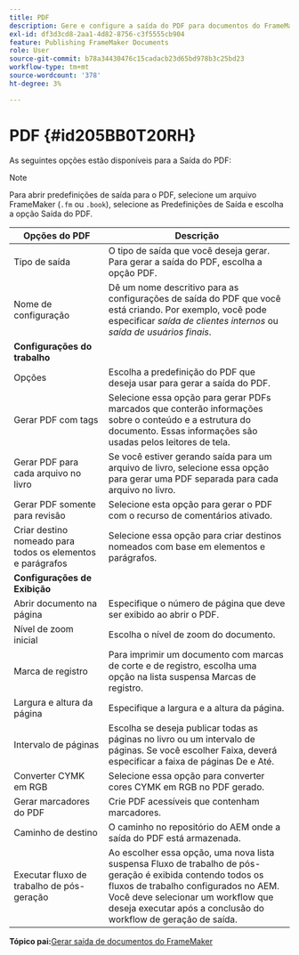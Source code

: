 ```yaml
---
title: PDF
description: Gere e configure a saída do PDF para documentos do FrameMaker no AEM Guides.
exl-id: df3d3cd8-2aa1-4d82-8756-c3f5555cb904
feature: Publishing FrameMaker Documents
role: User
source-git-commit: b78a34430476c15cadacb23d65bd978b3c25bd23
workflow-type: tm+mt
source-wordcount: '378'
ht-degree: 3%

---
```


# PDF {#id205BB0T20RH}

As seguintes opções estão disponíveis para a Saída do PDF:

>[!NOTE]
>
> Para abrir predefinições de saída para o PDF, selecione um arquivo FrameMaker \(`.fm` ou `.book`\), selecione as Predefinições de Saída e escolha a opção Saída do PDF.

| Opções do PDF | Descrição |
|-----------|-----------|
| Tipo de saída | O tipo de saída que você deseja gerar. Para gerar a saída do PDF, escolha a opção PDF. |
| Nome de configuração | Dê um nome descritivo para as configurações de saída do PDF que você está criando. Por exemplo, você pode especificar *saída de clientes internos* ou *saída de usuários finais*. |
| **Configurações do trabalho** |
| Opções | Escolha a predefinição do PDF que deseja usar para gerar a saída do PDF. |
| Gerar PDF com tags | Selecione essa opção para gerar PDFs marcados que conterão informações sobre o conteúdo e a estrutura do documento. Essas informações são usadas pelos leitores de tela. |
| Gerar PDF para cada arquivo no livro | Se você estiver gerando saída para um arquivo de livro, selecione essa opção para gerar uma PDF separada para cada arquivo no livro. |
| Gerar PDF somente para revisão | Selecione esta opção para gerar o PDF com o recurso de comentários ativado. |
| Criar destino nomeado para todos os elementos e parágrafos | Selecione essa opção para criar destinos nomeados com base em elementos e parágrafos. |
| **Configurações de Exibição** |
| Abrir documento na página | Especifique o número de página que deve ser exibido ao abrir o PDF. |
| Nível de zoom inicial | Escolha o nível de zoom do documento. |
| Marca de registro | Para imprimir um documento com marcas de corte e de registro, escolha uma opção na lista suspensa Marcas de registro. |
| Largura e altura da página | Especifique a largura e a altura da página. |
| Intervalo de páginas | Escolha se deseja publicar todas as páginas no livro ou um intervalo de páginas. Se você escolher Faixa, deverá especificar a faixa de páginas De e Até. |
| Converter CYMK em RGB | Selecione essa opção para converter cores CYMK em RGB no PDF gerado. |
| Gerar marcadores do PDF | Crie PDF acessíveis que contenham marcadores. |
| Caminho de destino | O caminho no repositório do AEM onde a saída do PDF está armazenada. |
| Executar fluxo de trabalho de pós-geração | Ao escolher essa opção, uma nova lista suspensa Fluxo de trabalho de pós-geração é exibida contendo todos os fluxos de trabalho configurados no AEM. Você deve selecionar um workflow que deseja executar após a conclusão do workflow de geração de saída. |

**Tópico pai:**&#x200B;[ Gerar saída de documentos do FrameMaker](fm-output-generatation.md)
